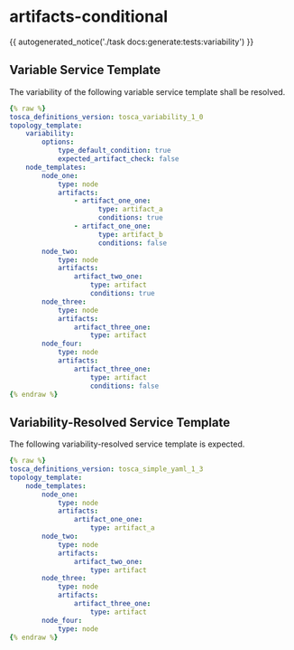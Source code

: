 # artifacts-conditional

{{ autogenerated_notice('./task docs:generate:tests:variability') }}


## Variable Service Template

The variability of the following variable service template shall be resolved.

```yaml linenums="1"
{% raw %}
tosca_definitions_version: tosca_variability_1_0
topology_template:
    variability:
        options:
            type_default_condition: true
            expected_artifact_check: false
    node_templates:
        node_one:
            type: node
            artifacts:
                - artifact_one_one:
                      type: artifact_a
                      conditions: true
                - artifact_one_one:
                      type: artifact_b
                      conditions: false
        node_two:
            type: node
            artifacts:
                artifact_two_one:
                    type: artifact
                    conditions: true
        node_three:
            type: node
            artifacts:
                artifact_three_one:
                    type: artifact
        node_four:
            type: node
            artifacts:
                artifact_three_one:
                    type: artifact
                    conditions: false
{% endraw %}
```




## Variability-Resolved Service Template

The following variability-resolved service template is expected.

```yaml linenums="1"
{% raw %}
tosca_definitions_version: tosca_simple_yaml_1_3
topology_template:
    node_templates:
        node_one:
            type: node
            artifacts:
                artifact_one_one:
                    type: artifact_a
        node_two:
            type: node
            artifacts:
                artifact_two_one:
                    type: artifact
        node_three:
            type: node
            artifacts:
                artifact_three_one:
                    type: artifact
        node_four:
            type: node
{% endraw %}
```

